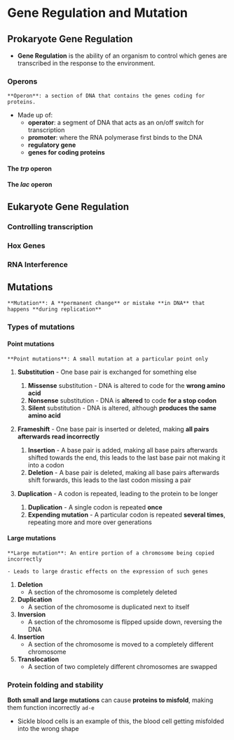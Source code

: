 # Gene Regulation and Mutation
## Prokaryote Gene Regulation
- **Gene Regulation** is the ability of an organism to control which genes are transcribed in the response to the environment.

### Operons
```ad-definition
**Operon**: a section of DNA that contains the genes coding for proteins.
```

- Made up of:
	- **operator**: a segment of DNA that acts as an on/off switch for transcription
	- **promoter**: where the RNA polymerase first binds to the DNA
	- **regulatory gene**
	- **genes for coding proteins**
#### The *trp* operon

#### The *lac* operon

## Eukaryote Gene Regulation
### Controlling transcription

### Hox Genes

### RNA Interference

## Mutations
```ad-definition
**Mutation**: A **permanent change** or mistake **in DNA** that happens **during replication**
```
### Types of mutations
#### Point mutations

```ad-definition
**Point mutations**: A small mutation at a particular point only
```

1. **Substitution** - One base pair is exchanged for something else
	
	1. **Missense** substitution - DNA is altered to code for the **wrong amino acid**
	2. **Nonsense** substitution - DNA is **altered** to code **for a stop codon**
	3. **Silent** substitution - DNA is altered, although **produces the same amino acid**
		
2. **Frameshift** - One base pair is inserted or deleted, making **all pairs afterwards read incorrectly**
	
	1. **Insertion** - A base pair is added, making all base pairs afterwards shifted towards the end, this leads to the last base pair not making it into a codon
	2. **Deletion** - A base pair is deleted, making all base pairs afterwards shift forwards, this leads to the last codon missing a pair
		
3. **Duplication** - A codon is repeated, leading to the protein to be longer
	
	1. **Duplication** - A single codon is repeated **once**
	2. **Expending mutation** - A particular codon is repeated **several times**, repeating more and more over generations

#### Large mutations
```ad-definition
**Large mutation**: An entire portion of a chromosome being copied incorrectly

- Leads to large drastic effects on the expression of such genes

```

1. **Deletion**
	- A section of the chromosome is completely deleted
2. **Duplication**
	- A section of the chromosome is duplicated next to itself
3. **Inversion**
	- A section of the chromosome is flipped upside down, reversing the DNA
4. **Insertion**
	- A section of the chromosome is moved to a completely different chromosome
5. **Translocation**
	- A section of two completely different chromosomes are swapped

### Protein folding and stability
**Both small and large mutations** can cause **proteins to misfold**, making them function incorrectly
```ad-e```
- Sickle blood cells is an example of this, the blood cell getting misfolded into the wrong shape